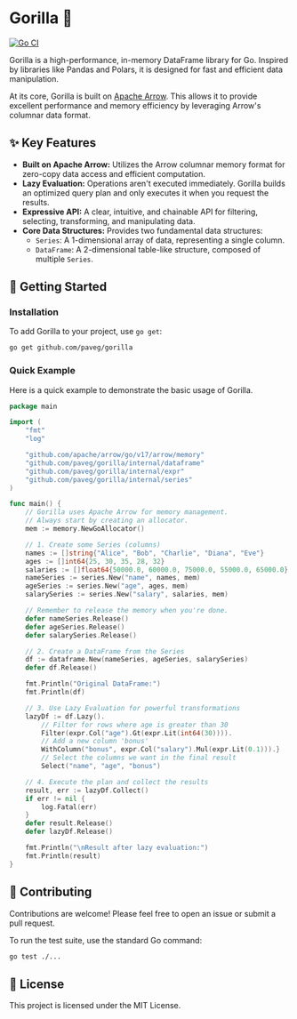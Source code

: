 # Gorilla 🦍

[![Go CI](https://github.com/paveg/gorilla/actions/workflows/ci.yml/badge.svg)](https://github.com/paveg/gorilla/actions/workflows/ci.yml)

Gorilla is a high-performance, in-memory DataFrame library for Go. Inspired
by libraries like Pandas and Polars, it is designed for fast and efficient data
manipulation.

At its core, Gorilla is built on [Apache Arrow](https://arrow.apache.org/).
This allows it to provide excellent performance and memory efficiency by
leveraging Arrow's columnar data format.

## ✨ Key Features

- **Built on Apache Arrow:** Utilizes the Arrow columnar memory format for
  zero-copy data access and efficient computation.
- **Lazy Evaluation:** Operations aren't executed immediately. Gorilla builds an
  optimized query plan and only executes it when you request the results.
- **Expressive API:** A clear, intuitive, and chainable API for filtering,
  selecting, transforming, and manipulating data.
- **Core Data Structures:** Provides two fundamental data structures:
  - `Series`: A 1-dimensional array of data, representing a single column.
  - `DataFrame`: A 2-dimensional table-like structure, composed of multiple
    `Series`.

## 🚀 Getting Started

### Installation

To add Gorilla to your project, use `go get`:

```sh
go get github.com/paveg/gorilla
```

### Quick Example

Here is a quick example to demonstrate the basic usage of Gorilla.

```go
package main

import (
    "fmt"
    "log"

    "github.com/apache/arrow/go/v17/arrow/memory"
    "github.com/paveg/gorilla/internal/dataframe"
    "github.com/paveg/gorilla/internal/expr"
    "github.com/paveg/gorilla/internal/series"
)

func main() {
    // Gorilla uses Apache Arrow for memory management.
    // Always start by creating an allocator.
    mem := memory.NewGoAllocator()

    // 1. Create some Series (columns)
    names := []string{"Alice", "Bob", "Charlie", "Diana", "Eve"}
    ages := []int64{25, 30, 35, 28, 32}
    salaries := []float64{50000.0, 60000.0, 75000.0, 55000.0, 65000.0}
    nameSeries := series.New("name", names, mem)
    ageSeries := series.New("age", ages, mem)
    salarySeries := series.New("salary", salaries, mem)

    // Remember to release the memory when you're done.
    defer nameSeries.Release()
    defer ageSeries.Release()
    defer salarySeries.Release()

    // 2. Create a DataFrame from the Series
    df := dataframe.New(nameSeries, ageSeries, salarySeries)
    defer df.Release()

    fmt.Println("Original DataFrame:")
    fmt.Println(df)

    // 3. Use Lazy Evaluation for powerful transformations
    lazyDf := df.Lazy().
        // Filter for rows where age is greater than 30
        Filter(expr.Col("age").Gt(expr.Lit(int64(30)))).
        // Add a new column 'bonus'
        WithColumn("bonus", expr.Col("salary").Mul(expr.Lit(0.1))).}
        // Select the columns we want in the final result
        Select("name", "age", "bonus")

    // 4. Execute the plan and collect the results
    result, err := lazyDf.Collect()
    if err != nil {
        log.Fatal(err)
    }
    defer result.Release()
    defer lazyDf.Release()

    fmt.Println("\nResult after lazy evaluation:")
    fmt.Println(result)
}
```

## 🤝 Contributing

Contributions are welcome! Please feel free to open an issue or submit a pull
request.

To run the test suite, use the standard Go command:

```sh
go test ./...
```

## 📄 License

This project is licensed under the MIT License.
